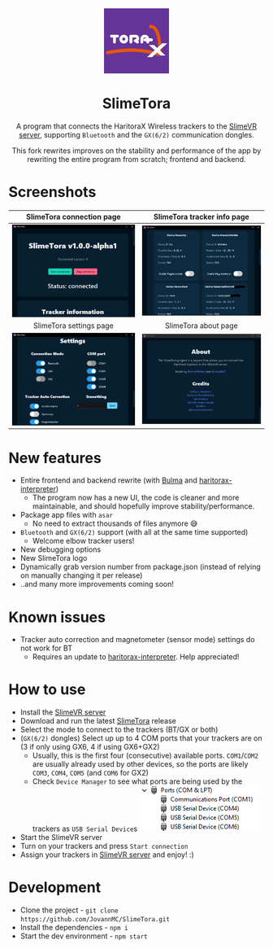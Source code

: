 <!--suppress HtmlDeprecatedAttribute -->
<div align="center">
<img src="docs/icon.png" width="128px">


# SlimeTora
A program that connects the HaritoraX Wireless trackers to the [SlimeVR server](https://docs.slimevr.dev/server/index.html), supporting `Bluetooth` and the `GX(6/2)` communication dongles.

This fork rewrites improves on the stability and performance of the app by rewriting the entire program from scratch; frontend and backend.

</div>

# Screenshots

| SlimeTora connection page | SlimeTora tracker info page |
|:-:|:-:|
| ![SlimeTora connection page](docs/slimetora_ss_1.png) | ![SlimeTora tracker info page](docs/slimetora_ss_2.png) |
| SlimeTora settings page | SlimeTora about page |
| ![SlimeTora settings page](docs/slimetora_ss_3.png) | ![SlimeTora about page](docs/slimetora_ss_4.png) |

# New features
+ Entire frontend and backend rewrite (with [Bulma](https://bulma.io/) and [haritorax-interpreter](https://github.com/JovannMC/haritorax-interpreter))
  + The program now has a new UI, the code is cleaner and more maintainable, and should hopefully improve stability/performance.
+ Package app files with `asar`
  + No need to extract thousands of files anymore 😅
+ `Bluetooth` and `GX(6/2)` support (with all at the same time supported)
  + Welcome elbow tracker users!
+ New debugging options
+ New SlimeTora logo
+ Dynamically grab version number from package.json (instead of relying on manually changing it per release)
+ ..and many more improvements coming soon!

# Known issues
- Tracker auto correction and magnetometer (sensor mode) settings do not work for BT
  - Requires an update to [haritorax-interpreter](https://github.com/JovannMC/haritorax-interpreter). Help appreciated!

# How to use
- Install the [SlimeVR server](https://docs.slimevr.dev/server/index.html)
- Download and run the latest [SlimeTora](https://github.com/JovannMC/SlimeTora/releases/latest) release
- Select the mode to connect to the trackers (BT/GX or both)
- (`GX(6/2)` dongles) Select up up to 4 COM ports that your trackers are on (3 if only using GX6, 4 if using GX6+GX2)
  - Usually, this is the first four (consecutive) available ports. `COM1`/`COM2` are usually already used by other devices, so the ports are likely `COM3`, `COM4`, `COM5` (and `COM6` for GX2)
  - Check `Device Manager` to see what ports are being used by the trackers as `USB Serial Device`s
    ![Image of Device Manager under the ports category](docs/comports.png)
- Start the SlimeVR server
- Turn on your trackers and press `Start connection`
- Assign your trackers in [SlimeVR server](https://docs.slimevr.dev/server/index.html) and enjoy! :)

# Development
- Clone the project - `git clone https://github.com/JovannMC/SlimeTora.git`
- Install the dependencies - `npm i`
- Start the dev environment - `npm start`
